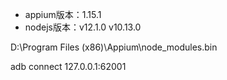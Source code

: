 - appium版本：1.15.1
- nodejs版本：v12.1.0  v10.13.0

D:\Program Files (x86)\Appium\node_modules\.bin

adb connect 127.0.0.1:62001